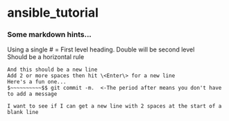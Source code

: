 # ansible\_tutorial
### Some markdown hints...
Using a single \# = First level heading.
Double will be second level  
Should be a horizontal rule  
```
And this should be a new line  
Add 2 or more spaces then hit \<Enter\> for a new line
Here's a fun one...  
$~~~~~~~~~~$$ git commit -m.  <-The period after means you don't have to add a message   
  
I want to see if I can get a new line with 2 spaces at the start of a blank line



